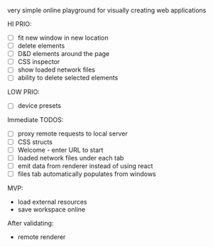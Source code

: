 very simple online playground for visually creating web applications

HI PRIO:

- [ ] fit new window in new location
- [ ] delete elements
- [ ] D&D elements around the page
- [ ] CSS inspector
- [ ] show loaded network files
- [ ] ability to delete selected elements

LOW PRIO:

- [ ] device presets

Immediate TODOS:

- [ ] proxy remote requests to local server
- [ ] CSS structs
- [ ] Welcome - enter URL to start
- [ ] loaded network files under each tab
- [ ] emit data from renderer instead of using react
- [ ] files tab automatically populates from windows

MVP:

- load external resources
- save workspace online

After validating:

- remote renderer
